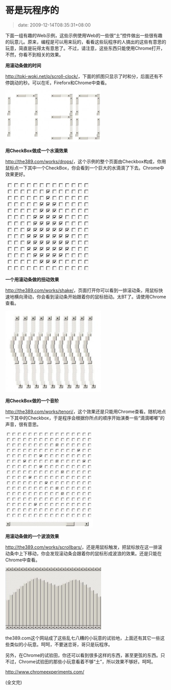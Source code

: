 # 哥是玩程序的
>date: 2009-12-14T08:35:31+08:00


下面一组有趣的Web示例，这些示例使用Web的一些很“土”控件做出一些很有趣的玩意儿。原来，编程是可以用来玩的，看看这些玩程序的人搞出的这些有意思的玩意，简直是玩得太有意思了。不过，请注意，这些东西只能使用Chrome打开，不然，你看不到相关的效果。


**用滚动条做的时间**


<http://toki-woki.net/p/scroll-clock/>，下面的抓图只显示了时和分，后面还有不停跳动的秒。可以在IE，Fireforx和Chrome中查看。


![用滚动条做的时间](/assets/images/coolshell.cn/wp-content/uploads/2009/12/scroll_timer-300x162.jpg "用滚动条做的时间")


**用CheckBox做成一个水滴效果**


<http://the389.com/works/drops/>，这个示例的整个页面由Checkbox构成，你用鼠标点一下其中一个CheckBox，你会看到一个巨大的水滴滴了下去。Chrome中效果更好。


![用checkbox做的雨滴效果](/assets/images/coolshell.cn/wp-content/uploads/2009/12/rain_drop.jpg "用checkbox做的雨滴效果")



**一个用滚动条做的扭动效果**


<http://the389.com/works/shake/>，页面打开你可以看到一排滚动条，用鼠标快速地横向滑动，你会看到滚动条开始跟着你的鼠标扭动。太BT了。请使用Chrome查看。


![一个可以扭曲的滚动条](/assets/images/coolshell.cn/wp-content/uploads/2009/12/shake-300x255.jpg "一个可以扭曲的滚动条")


**用CheckBox做的一个音阶**


<http://the389.com/works/tenori/>，这个效果还是只能用Chrome查看。随机地点一下其中的Checkbox，于是程序会根据你所点的顺序开始演奏一些“滴滴嘟嘟”的声音，很有意思。


![用CheckBox作的音阶](/assets/images/coolshell.cn/wp-content/uploads/2009/12/tenori-274x300.jpg "用CheckBox作的音阶")


**用滚动条做的一个波浪效果**


<http://the389.com/works/scrollbars/>，还是用鼠标触发，把鼠标放在这一排滚动条中上下移动，你会发现滚动条会跟着你的鼠标形成波浪的效果。还是只能在Chrome中查看。


[![用滚动条做的波形](/assets/images/coolshell.cn/wp-content/uploads/2009/12/wave-300x194.jpg "用滚动条做的波形")](http://toki-woki.net/p/scroll-clock/)


the389.com这个网站成了这些乱七八糟的小玩意的试验地，上面还有其它一些这些类似的小玩意。呵呵，不要迷恋哥，哥只是玩程序。


另外，在Chrome的试验田，你还可以看到很多这样的东西，甚至更弦的东西。只不过，Chrome试验田的那些小玩意看着不够“土”，所以效果不够好。呵呵。  

<http://www.chromeexperiments.com/>


(全文完)



